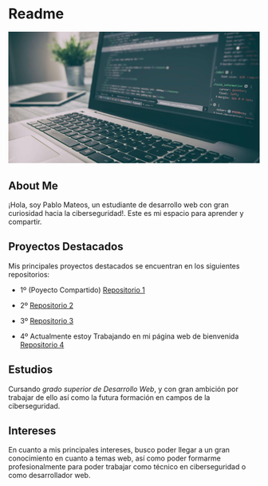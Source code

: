 # Readme #

![Imagen1](https://github.com/PabloMateosP/PabloMateosP/blob/e66aaf17029acd21fc83aa001b436f9bab638f23/images/desarrolloWeb.jpg)

## About Me ##

¡Hola, soy Pablo Mateos, un estudiante de desarrollo web con gran curiosidad hacia la ciberseguridad!. 
Este es mi espacio para aprender y compartir.

## Proyectos Destacados ##

Mis principales proyectos destacados se encuentran en los siguientes repositorios: 

- 1º (Poyecto Compartido)
[Repositorio 1](https://github.com/PabloMateosP/diw_sitio_Rogelio)

- 2º 
[Repositorio 2](https://github.com/PabloMateosP/DWECL)

- 3º
[Repositorio 3](https://github.com/PabloMateosP/DIWEB_23)

- 4º
Actualmente estoy Trabajando en mi página web de bienvenida
[Repositorio 4](https://github.com/PabloMateosP/MyProjects)

## Estudios ##

Cursando *grado superior de Desarrollo Web*, y con gran ambición por trabajar de ello así como la futura formación en campos de la ciberseguridad. 

## Intereses ##

En cuanto a mis principales intereses, busco poder llegar a un gran conocimiento en cuanto a temas web, así como poder formarme profesionalmente para poder trabajar como técnico en ciberseguridad o como desarrollador web. 

